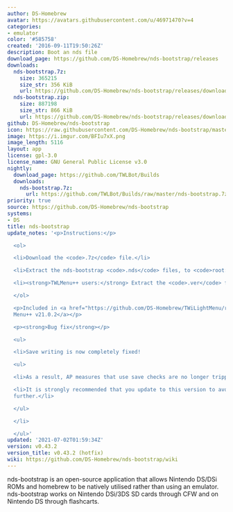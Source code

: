 ```yaml
---
author: DS-Homebrew
avatar: https://avatars.githubusercontent.com/u/46971470?v=4
categories:
- emulator
color: '#585758'
created: '2016-09-11T19:50:26Z'
description: Boot an nds file
download_page: https://github.com/DS-Homebrew/nds-bootstrap/releases
downloads:
  nds-bootstrap.7z:
    size: 365215
    size_str: 356 KiB
    url: https://github.com/DS-Homebrew/nds-bootstrap/releases/download/v0.43.2/nds-bootstrap.7z
  nds-bootstrap.zip:
    size: 887198
    size_str: 866 KiB
    url: https://github.com/DS-Homebrew/nds-bootstrap/releases/download/v0.43.2/nds-bootstrap.zip
github: DS-Homebrew/nds-bootstrap
icon: https://raw.githubusercontent.com/DS-Homebrew/nds-bootstrap/master/retail/assets/icon.bmp
image: https://i.imgur.com/BFIu7xX.png
image_length: 5116
layout: app
license: gpl-3.0
license_name: GNU General Public License v3.0
nightly:
  download_page: https://github.com/TWLBot/Builds
  downloads:
    nds-bootstrap.7z:
      url: https://github.com/TWLBot/Builds/raw/master/nds-bootstrap.7z
priority: true
source: https://github.com/DS-Homebrew/nds-bootstrap
systems:
- DS
title: nds-bootstrap
update_notes: '<p>Instructions:</p>

  <ol>

  <li>Download the <code>.7z</code> file.</li>

  <li>Extract the nds-bootstrap <code>.nds</code> files, to <code>root:/_nds</code>.</li>

  <li><strong>TWLMenu++ users:</strong> Extract the <code>.ver</code> file to <code>root:/_nds/TWiLightMenu</code>.</li>

  </ol>

  <p>Included in <a href="https://github.com/DS-Homebrew/TWiLightMenu/releases/tag/v21.0.2"><strong>TW</strong>i<strong>L</strong>ight
  Menu++ v21.0.2</a></p>

  <p><strong>Bug fix</strong></p>

  <ul>

  <li>Save writing is now completely fixed!

  <ul>

  <li>As a result, AP measures that use save checks are no longer tripped.</li>

  <li>It is strongly recommended that you update to this version to avoid save corruption
  further.</li>

  </ul>

  </li>

  </ul>'
updated: '2021-07-02T01:59:34Z'
version: v0.43.2
version_title: v0.43.2 (hotfix)
wiki: https://github.com/DS-Homebrew/nds-bootstrap/wiki
---
```

nds-bootstrap is an open-source application that allows Nintendo DS/DSi ROMs and homebrew to be natively utilised rather than using an emulator. nds-bootstrap works on Nintendo DSi/3DS SD cards through CFW and on Nintendo DS through flashcarts.